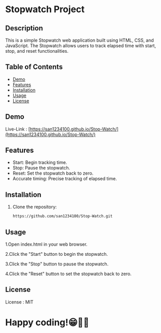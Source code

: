 # Stopwatch Project

## Description

This is a simple Stopwatch web application built using HTML, CSS, and JavaScript. The Stopwatch allows users to track elapsed time with start, stop, and reset functionalities.

## Table of Contents

- [Demo](#demo)
- [Features](#features)
- [Installation](#installation)
- [Usage](#usage)
- [License](#license)

## Demo

Live-Link : [https://san1234100.github.io/Stop-Watch/](https://san1234100.github.io/Stop-Watch/)

## Features

- Start: Begin tracking time.
- Stop: Pause the stopwatch.
- Reset: Set the stopwatch back to zero.
- Accurate timing: Precise tracking of elapsed time.

## Installation

1. Clone the repository:

   ```bash
   https://github.com/san1234100/Stop-Watch.git

## Usage
1.Open index.html in your web browser.

2.Click the "Start" button to begin the stopwatch.

3.Click the "Stop" button to pause the stopwatch.

4.Click the "Reset" button to set the stopwatch back to zero.

## License
License : MIT

# Happy coding!😁🧑‍💻